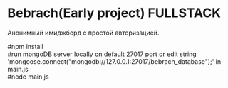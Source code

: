 <h1>Bebrach(Early project) FULLSTACK</h1>
<p>Анонимный имиджборд с простой авторизацией.</p>
#npm install <br>
#run mongoDB server locally on default 27017 port or edit string 'mongoose.connect("mongodb://127.0.0.1:27017/bebrach_database");' in main.js <br>
#node main.js <br>
